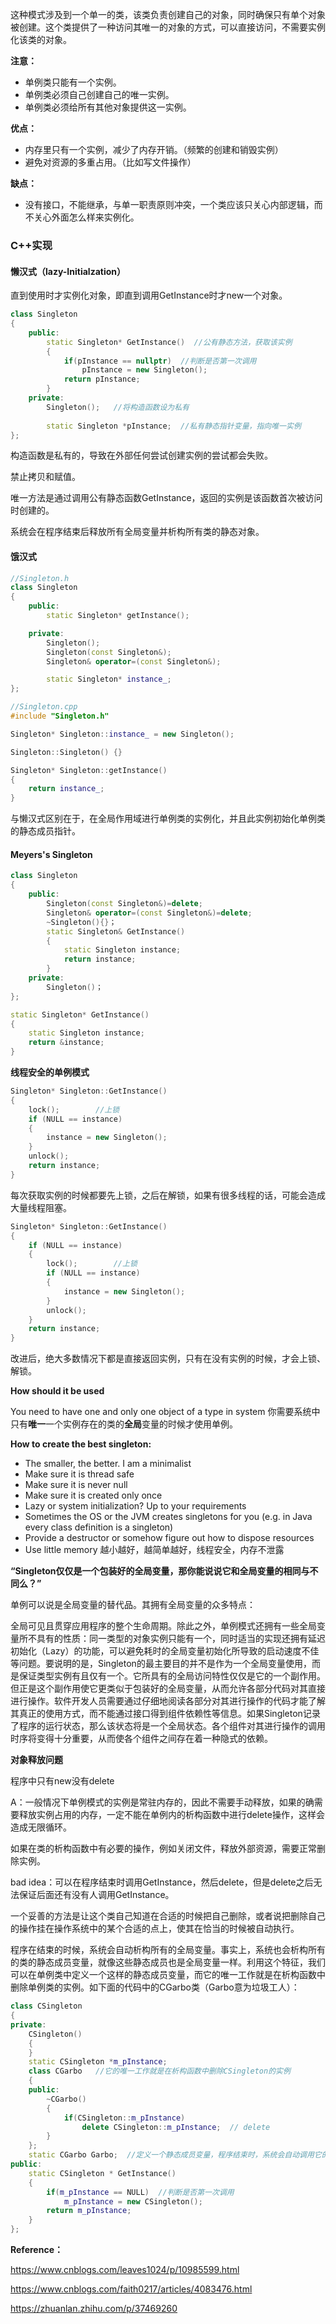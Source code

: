 这种模式涉及到一个单一的类，该类负责创建自己的对象，同时确保只有单个对象被创建。这个类提供了一种访问其唯一的对象的方式，可以直接访问，不需要实例化该类的对象。

**注意：**

- 单例类只能有一个实例。
- 单例类必须自己创建自己的唯一实例。
- 单例类必须给所有其他对象提供这一实例。

**优点：**

- 内存里只有一个实例，减少了内存开销。（频繁的创建和销毁实例）
- 避免对资源的多重占用。（比如写文件操作）

**缺点：**

- 没有接口，不能继承，与单一职责原则冲突，一个类应该只关心内部逻辑，而不关心外面怎么样来实例化。

  

### **C++实现**

#### 懒汉式（lazy-Initialzation）

直到使用时才实例化对象，即直到调用GetInstance时才new一个对象。

```c++
class Singleton
{
    public:
        static Singleton* GetInstance()  //公有静态方法，获取该实例
        {
            if(pInstance == nullptr)  //判断是否第一次调用
                pInstance = new Singleton();
            return pInstance;
        }
    private:
        Singleton();   //将构造函数设为私有
 
        static Singleton *pInstance;  //私有静态指针变量，指向唯一实例
};
```

构造函数是私有的，导致在外部任何尝试创建实例的尝试都会失败。

禁止拷贝和赋值。

唯一方法是通过调用公有静态函数GetInstance，返回的实例是该函数首次被访问时创建的。

系统会在程序结束后释放所有全局变量并析构所有类的静态对象。



#### **饿汉式**

```c++
//Singleton.h
class Singleton 
{
    public:
        static Singleton* getInstance();

    private:
        Singleton();
        Singleton(const Singleton&);
        Singleton& operator=(const Singleton&);

        static Singleton* instance_;
};

//Singleton.cpp
#include "Singleton.h"

Singleton* Singleton::instance_ = new Singleton();

Singleton::Singleton() {}

Singleton* Singleton::getInstance() 
{
    return instance_;
}
```

与懒汉式区别在于，在全局作用域进行单例类的实例化，并且此实例初始化单例类的静态成员指针。



#### **Meyers's Singleton**

```c++
class Singleton
{
    public:
        Singleton(const Singleton&)=delete;
        Singleton& operator=(const Singleton&)=delete;
        ~Singleton(){}；
        static Singleton& GetInstance()
        {
            static Singleton instance;
            return instance;
        }
    private:
        Singleton()；
};
```

```C++
static Singleton* GetInstance()
{
    static Singleton instance;
    return &instance;
}
```

**线程安全的单例模式**

```c++
Singleton* Singleton::GetInstance() 
{
    lock();        //上锁
    if (NULL == instance) 
    {
        instance = new Singleton();
    }
    unlock();
    return instance;
}
```

每次获取实例的时候都要先上锁，之后在解锁，如果有很多线程的话，可能会造成大量线程阻塞。

```c++
Singleton* Singleton::GetInstance() 
{
    if (NULL == instance) 
    {
        lock();        //上锁
        if (NULL == instance) 
        {
            instance = new Singleton();
        }
        unlock();
    }
    return instance;
}
```

改进后，绝大多数情况下都是直接返回实例，只有在没有实例的时候，才会上锁、解锁。

**How should it be used**

You need to have one and only one object of a type in system
你需要系统中只有**唯一**一个实例存在的类的**全局**变量的时候才使用单例。

**How to create the best singleton:**

- The smaller, the better. I am a minimalist
- Make sure it is thread safe
- Make sure it is never null
- Make sure it is created only once
- Lazy or system initialization? Up to your requirements
- Sometimes the OS or the JVM creates singletons for you (e.g. in Java every class definition is a singleton)
- Provide a destructor or somehow figure out how to dispose resources
- Use little memory
  越小越好，越简单越好，线程安全，内存不泄露

**“Singleton仅仅是一个包装好的全局变量，那你能说说它和全局变量的相同与不同么？”**

单例可以说是全局变量的替代品。其拥有全局变量的众多特点：

全局可见且贯穿应用程序的整个生命周期。除此之外，单例模式还拥有一些全局变量所不具有的性质：同一类型的对象实例只能有一个，同时适当的实现还拥有延迟初始化（Lazy）的功能，可以避免耗时的全局变量初始化所导致的启动速度不佳等问题。要说明的是，Singleton的最主要目的并不是作为一个全局变量使用，而是保证类型实例有且仅有一个。它所具有的全局访问特性仅仅是它的一个副作用。但正是这个副作用使它更类似于包装好的全局变量，从而允许各部分代码对其直接进行操作。软件开发人员需要通过仔细地阅读各部分对其进行操作的代码才能了解其真正的使用方式，而不能通过接口得到组件依赖性等信息。如果Singleton记录了程序的运行状态，那么该状态将是一个全局状态。各个组件对其进行操作的调用时序将变得十分重要，从而使各个组件之间存在着一种隐式的依赖。

**对象释放问题**

程序中只有new没有delete

A：一般情况下单例模式的实例是常驻内存的，因此不需要手动释放，如果的确需要释放实例占用的内存，一定不能在单例内的析构函数中进行delete操作，这样会造成无限循环。

如果在类的析构函数中有必要的操作，例如关闭文件，释放外部资源，需要正常删除实例。

bad idea：可以在程序结束时调用GetInstance，然后delete，但是delete之后无法保证后面还有没有人调用GetInstance。

一个妥善的方法是让这个类自己知道在合适的时候把自己删除，或者说把删除自己的操作挂在操作系统中的某个合适的点上，使其在恰当的时候被自动执行。

程序在结束的时候，系统会自动析构所有的全局变量。事实上，系统也会析构所有的类的静态成员变量，就像这些静态成员也是全局变量一样。利用这个特征，我们可以在单例类中定义一个这样的静态成员变量，而它的唯一工作就是在析构函数中删除单例类的实例。如下面的代码中的CGarbo类（Garbo意为垃圾工人）：

```c++
class CSingleton  
{  
private:  
    CSingleton()  
    {  
    }  
    static CSingleton *m_pInstance;  
    class CGarbo   //它的唯一工作就是在析构函数中删除CSingleton的实例  
    {  
    public:  
        ~CGarbo()  
        {  
            if(CSingleton::m_pInstance)  
                delete CSingleton::m_pInstance;  // delete
        }  
    };  
    static CGarbo Garbo;  //定义一个静态成员变量，程序结束时，系统会自动调用它的析构函数  
public:  
    static CSingleton * GetInstance()  
    {  
        if(m_pInstance == NULL)  //判断是否第一次调用  
            m_pInstance = new CSingleton();  
        return m_pInstance;  
    }  
};  
```

**Reference：**

https://www.cnblogs.com/leaves1024/p/10985599.html

https://www.cnblogs.com/faith0217/articles/4083476.html

https://zhuanlan.zhihu.com/p/37469260